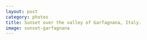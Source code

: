 ```yaml
---
layout: post
category: photos
title: Sunset over the valley of Garfagnana, Italy.
image: sunset-garfagnana
---
```

